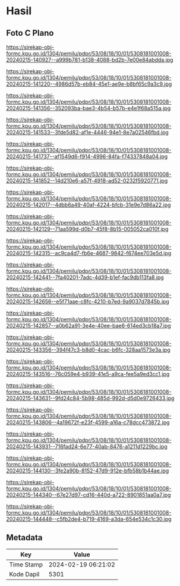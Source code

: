 # Hasil

## Foto C Plano

https://sirekap-obj-formc.kpu.go.id/1304/pemilu/pdpr/53/08/18/10/01/5308181001008-20240215-140927--a999b781-b138-4088-bd2b-7e00e84abdda.jpg

https://sirekap-obj-formc.kpu.go.id/1304/pemilu/pdpr/53/08/18/10/01/5308181001008-20240215-141220--4986d57b-eb84-45e1-ae9e-b8bf65c9a3c9.jpg

https://sirekap-obj-formc.kpu.go.id/1304/pemilu/pdpr/53/08/18/10/01/5308181001008-20240215-141356--352093ba-bae3-4b54-b57b-e4e1f68a515a.jpg

https://sirekap-obj-formc.kpu.go.id/1304/pemilu/pdpr/53/08/18/10/01/5308181001008-20240215-141533--3fde5d82-af1e-4446-94e1-8e7a02546fbd.jpg

https://sirekap-obj-formc.kpu.go.id/1304/pemilu/pdpr/53/08/18/10/01/5308181001008-20240215-141737--af1549d6-f914-4996-84fa-f74337848a04.jpg

https://sirekap-obj-formc.kpu.go.id/1304/pemilu/pdpr/53/08/18/10/01/5308181001008-20240215-141852--14d210e6-a57f-4918-ad52-0232f5920771.jpg

https://sirekap-obj-formc.kpu.go.id/1304/pemilu/pdpr/53/08/18/10/01/5308181001008-20240215-142017--4dbb6a49-40af-4224-bfcb-31e9e7d86a22.jpg

https://sirekap-obj-formc.kpu.go.id/1304/pemilu/pdpr/53/08/18/10/01/5308181001008-20240215-142129--71aa599d-d0b7-45f8-8b15-005052ca010f.jpg

https://sirekap-obj-formc.kpu.go.id/1304/pemilu/pdpr/53/08/18/10/01/5308181001008-20240215-142315--ac9ca4d7-fb6e-4687-9842-f674ee703e5d.jpg

https://sirekap-obj-formc.kpu.go.id/1304/pemilu/pdpr/53/08/18/10/01/5308181001008-20240215-142441--7fa40201-7adc-4d39-b1ef-fac9db113fa8.jpg

https://sirekap-obj-formc.kpu.go.id/1304/pemilu/pdpr/53/08/18/10/01/5308181001008-20240215-142656--e5f71aae-c8fc-4210-b7ed-9a9037d7845b.jpg

https://sirekap-obj-formc.kpu.go.id/1304/pemilu/pdpr/53/08/18/10/01/5308181001008-20240215-142857--a0b62a91-3e4e-40ee-bae6-614ed3cb18a7.jpg

https://sirekap-obj-formc.kpu.go.id/1304/pemilu/pdpr/53/08/18/10/01/5308181001008-20240215-143356--394f47c3-b8d0-4cac-b6fc-328aa1573e3a.jpg

https://sirekap-obj-formc.kpu.go.id/1304/pemilu/pdpr/53/08/18/10/01/5308181001008-20240215-143516--76c059e4-b939-41e5-a9ca-fee5a9ed3cc1.jpg

https://sirekap-obj-formc.kpu.go.id/1304/pemilu/pdpr/53/08/18/10/01/5308181001008-20240215-143631--9fd24c84-5b98-485d-992d-d5d0e9726433.jpg

https://sirekap-obj-formc.kpu.go.id/1304/pemilu/pdpr/53/08/18/10/01/5308181001008-20240215-143806--4a19672f-e23f-4599-a16a-c78dcc473872.jpg

https://sirekap-obj-formc.kpu.go.id/1304/pemilu/pdpr/53/08/18/10/01/5308181001008-20240215-143931--716fad24-6e77-40ab-8476-a1211d1229bc.jpg

https://sirekap-obj-formc.kpu.go.id/1304/pemilu/pdpr/53/08/18/10/01/5308181001008-20240215-144130--3fe2a90b-8152-47d9-912e-bfb58b1b44ae.jpg

https://sirekap-obj-formc.kpu.go.id/1304/pemilu/pdpr/53/08/18/10/01/5308181001008-20240215-144340--67e27d97-cd16-440d-a722-8901851aa0a7.jpg

https://sirekap-obj-formc.kpu.go.id/1304/pemilu/pdpr/53/08/18/10/01/5308181001008-20240215-144448--c5fb2de4-b719-4169-a3da-654e534c1c30.jpg


## Metadata

| Key        | Value               |
| ---------- | ------------------- |
| Time Stamp | 2024-02-19 06:21:02 |
| Kode Dapil | 5301                |



